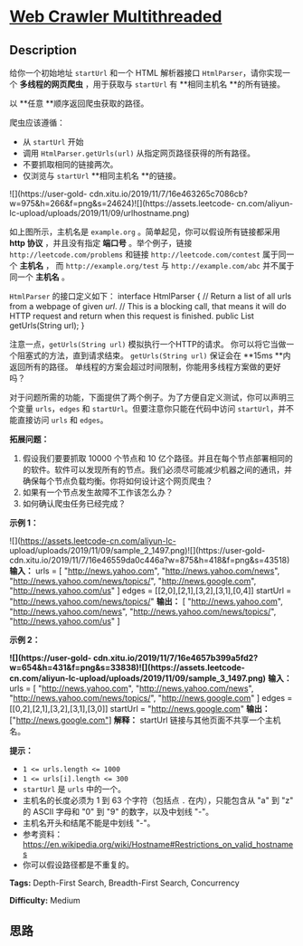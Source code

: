 # [Web Crawler Multithreaded][title]

## Description

给你一个初始地址 `startUrl` 和一个 HTML 解析器接口 `HtmlParser`，请你实现一个  **多线程的网页爬虫** ，用于获取与
`startUrl` 有  **相同主机名  **的所有链接。

以  **任意  **顺序返回爬虫获取的路径。

爬虫应该遵循：

  * 从 `startUrl` 开始
  * 调用 `HtmlParser.getUrls(url)` 从指定网页路径获得的所有路径。
  * 不要抓取相同的链接两次。
  * 仅浏览与 `startUrl`  **相同主机名  **的链接。

![](https://user-gold-
cdn.xitu.io/2019/11/7/16e463265c7086cb?w=975&h=266&f=png&s=24624)![](https://assets.leetcode-
cn.com/aliyun-lc-upload/uploads/2019/11/09/urlhostname.png)

如上图所示，主机名是 `example.org` 。简单起见，你可以假设所有链接都采用  **http 协议** ，并且没有指定  **端口号**
。举个例子，链接 `http://leetcode.com/problems` 和链接 `http://leetcode.com/contest`
属于同一个  **主机名** ， 而 `http://example.org/test` 与 `http://example.com/abc`
并不属于同一个  **主机名** 。

`HtmlParser` 的接口定义如下：
            interface HtmlParser {      // Return a list of all urls from a webpage of given _url_.      // This is a blocking call, that means it will do HTTP request and return when this request is finished.      public List<String> getUrls(String url);    }

注意一点，`getUrls(String url)` 模拟执行一个HTTP的请求。 你可以将它当做一个阻塞式的方法，直到请求结束。
`getUrls(String url)` 保证会在  **15ms  **内返回所有的路径。 单线程的方案会超过时间限制，你能用多线程方案做的更好吗？

对于问题所需的功能，下面提供了两个例子。为了方便自定义测试，你可以声明三个变量 `urls`，`edges` 和
`startUrl`。但要注意你只能在代码中访问 `startUrl`，并不能直接访问 `urls` 和 `edges`。



**拓展问题：**

  1. 假设我们要要抓取 10000 个节点和 10 亿个路径。并且在每个节点部署相同的的软件。软件可以发现所有的节点。我们必须尽可能减少机器之间的通讯，并确保每个节点负载均衡。你将如何设计这个网页爬虫？
  2. 如果有一个节点发生故障不工作该怎么办？
  3. 如何确认爬虫任务已经完成？



**示例 1：**

![](https://assets.leetcode-cn.com/aliyun-lc-
upload/uploads/2019/11/09/sample_2_1497.png)![](https://user-gold-
cdn.xitu.io/2019/11/7/16e46559da0c446a?w=875&h=418&f=png&s=43518)
            **输入：** urls = [      "http://news.yahoo.com",      "http://news.yahoo.com/news",      "http://news.yahoo.com/news/topics/",      "http://news.google.com",      "http://news.yahoo.com/us"    ]    edges = [[2,0],[2,1],[3,2],[3,1],[0,4]]    startUrl = "http://news.yahoo.com/news/topics/"    **输出：** [      "http://news.yahoo.com",      "http://news.yahoo.com/news",      "http://news.yahoo.com/news/topics/",      "http://news.yahoo.com/us"    ]    

**示例 2：**

**![](https://user-gold-
cdn.xitu.io/2019/11/7/16e4657b399a5fd2?w=654&h=431&f=png&s=33838)![](https://assets.leetcode-
cn.com/aliyun-lc-upload/uploads/2019/11/09/sample_3_1497.png)**
            **输入：**    urls = [      "http://news.yahoo.com",      "http://news.yahoo.com/news",      "http://news.yahoo.com/news/topics/",      "http://news.google.com"    ]    edges = [[0,2],[2,1],[3,2],[3,1],[3,0]]    startUrl = "http://news.google.com"    **输出：** ["http://news.google.com"]    **解释：** startUrl 链接与其他页面不共享一个主机名。



**提示：**

  * `1 <= urls.length <= 1000`
  * `1 <= urls[i].length <= 300`
  * `startUrl` 是 `urls` 中的一个。
  * 主机名的长度必须为 1 到 63 个字符（包括点 `.` 在内），只能包含从 "a" 到 "z" 的 ASCII 字母和 "0" 到 "9" 的数字，以及中划线 "-"。
  * 主机名开头和结尾不能是中划线 "-"。
  * 参考资料：<https://en.wikipedia.org/wiki/Hostname#Restrictions_on_valid_hostnames>
  * 你可以假设路径都是不重复的。


**Tags:** Depth-First Search, Breadth-First Search, Concurrency

**Difficulty:** Medium

## 思路

[title]: https://leetcode-cn.com/problems/web-crawler-multithreaded
